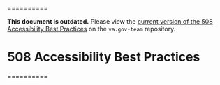 ==========

**This document is outdated.** Please view the [current version of the 508 Accessibility Best Practices](https://github.com/department-of-veterans-affairs/va.gov-team/blob/master/platform/accessibility/508-accessibility-best-practices.md) on the `va.gov-team` repository.

# 508 Accessibility Best Practices

==========
